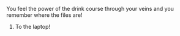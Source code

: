 You feel the power of the drink course through your veins and you remember where the files are!

1. To the laptop!